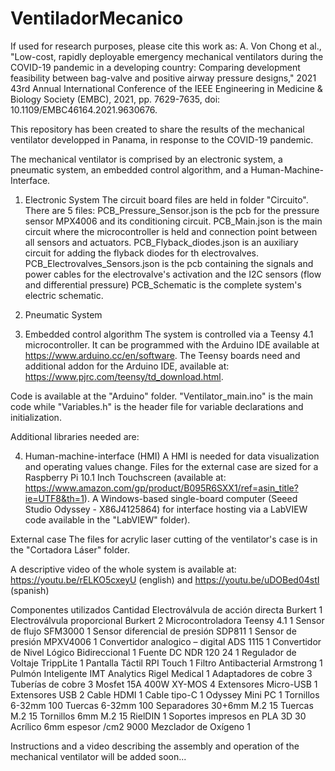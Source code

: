 # VentiladorMecanico

If used for research purposes, please cite this work as:
A. Von Chong et al., "Low-cost, rapidly deployable emergency mechanical ventilators during the COVID-19 pandemic in a developing country: Comparing development feasibility between bag-valve and positive airway pressure designs," 2021 43rd Annual International Conference of the IEEE Engineering in Medicine & Biology Society (EMBC), 2021, pp. 7629-7635, doi: 10.1109/EMBC46164.2021.9630676.

This repository has been created to share the results of the mechanical ventilator developped in Panama, in response to the COVID-19 pandemic.

The mechanical ventilator is comprised by an electronic system, a pneumatic system, an embedded control algorithm, and a Human-Machine-Interface.

1. Electronic System
The circuit board files are held in folder "Circuito". There are 5 files:
PCB_Pressure_Sensor.json is the pcb for the pressure sensor MPX4006 and its conditioning circuit.
PCB_Main.json is the main circuit where the microcontroller is held and connection point between all sensors and actuators.
PCB_Flyback_diodes.json is an auxiliary circuit for adding the flyback diodes for th electrovalves.
PCB_Electrovalves_Sensors.json is the pcb containing the signals and power cables for the electrovalve's activation and the I2C sensors (flow and differential pressure)
PCB_Schematic is the complete system's electric schematic.

2. Pneumatic System

3. Embedded control algorithm
The system is controlled via a Teensy 4.1 microcontroller. It can be programmed with the Arduino IDE available at https://www.arduino.cc/en/software. The Teensy boards need and additional addon for the Arduino IDE, available at: https://www.pjrc.com/teensy/td_download.html.

Code is available at the "Arduino" folder. "Ventilator_main.ino" is the main code while "Variables.h" is the header file for variable declarations and initialization.

Additional libraries needed are:

4. Human-machine-interface (HMI)
A HMI is needed for data visualization and operating values change. Files for the external case are sized for a Raspberry Pi 10.1 Inch Touchscreen (available at: https://www.amazon.com/gp/product/B095R6SXX1/ref=asin_title?ie=UTF8&th=1). A Windows-based single-board computer (Seeed Studio Odyssey - X86J4125864) for interface hosting via a LabVIEW code available in the "LabVIEW" folder).

External case
The files for acrylic laser cutting of the ventilator's case is in the "Cortadora Láser" folder.

A descriptive video of the whole system is available at: https://youtu.be/rELKO5cxeyU (english) and https://youtu.be/uDOBed04stI (spanish)

Componentes utilizados
Cantidad
Electroválvula de acción directa Burkert        1
Electroválvula proporcional Burkert             2
Microcontroladora Teensy 4.1                    1
Sensor de flujo SFM3000                         1
Sensor diferencial de presión SDP811            1
Sensor de presión MPXV4006                      1
Convertidor analogico – digital ADS 1115        1
Convertidor de Nivel Lógico Bidireccional       1
Fuente DC NDR 120 24                            1
Regulador de Voltaje TrippLite                  1
Pantalla Táctil RPI Touch                       1
Filtro Antibacterial Armstrong                  1
Pulmón Inteligente IMT Analytics Rigel Medical  1
Adaptadores de cobre                            3
Tuberías de cobre                               3
Mosfet 15A 400W XY-MOS                          4
Extensores Micro-USB                            1
Extensores USB                                  2
Cable HDMI                                      1
Cable tipo-C                                    1
Odyssey Mini PC                                 1
Tornillos 6-32mm                                100
Tuercas 6-32mm                                  100
Separadores 30+6mm M.2                          15
Tuercas M.2                                     15
Tornillos 6mm M.2                               15
RielDIN                                         1
Soportes impresos en PLA 3D                     30
Acrílico 6mm espesor /cm2                       9000
Mezclador de Oxígeno                            1

Instructions and a video describing the assembly and operation of the mechanical ventilator will be added soon...
